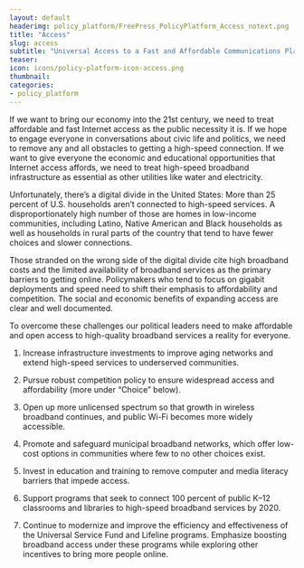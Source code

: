 ```yaml
---
layout: default
headerimg: policy_platform/FreePress_PolicyPlatform_Access_notext.png
title: "Access"
slug: access
subtitle: "Universal Access to a Fast and Affordable Communications Platform"
teaser:
icon: icons/policy-platform-icon-access.png
thumbnail:
categories:
- policy_platform
---
```


If we want to bring our economy into the 21st century, we need to treat affordable and fast Internet access as the public necessity it is. If we hope to engage everyone in conversations about civic life and politics, we need to remove any and all obstacles to getting a high-speed connection. If we want to give everyone the economic and educational opportunities that Internet access affords, we need to treat high-speed broadband infrastructure as essential as other utilities like water and electricity.

Unfortunately, there’s a digital divide in the United States: More than 25 percent of U.S. households aren’t connected to high-speed services. A disproportionately high number of those are homes in low-income communities, including Latino, Native American and Black households as well as households in rural parts of the country that tend to have fewer choices and slower connections.

Those stranded on the wrong side of the digital divide cite high broadband costs and the limited availability of broadband services as the primary barriers to getting online. Policymakers who tend to focus on gigabit deployments and speed need to shift their emphasis to affordability and competition. The social and economic benefits of expanding access are clear and well documented.

To overcome these challenges our political leaders need to make affordable and open access to high-quality broadband services a reality for everyone.

 1. Increase infrastructure investments to improve aging networks and extend high-speed services to underserved communities.

 1. Pursue robust competition policy to ensure widespread access and affordability (more under “Choice” below).

 1. Open up more unlicensed spectrum so that growth in wireless broadband continues, and public Wi-Fi becomes more widely accessible.

 1. Promote and safeguard municipal broadband networks, which offer low-cost options in communities where few to no other choices exist.  

 1. Invest in education and training to remove computer and media literacy barriers that impede access.

 1. Support programs that seek to connect 100 percent of public K–12 classrooms and libraries to high-speed broadband services by 2020.

 1. Continue to modernize and improve the efficiency and effectiveness of the Universal Service Fund and Lifeline programs. Emphasize boosting broadband access under these programs while exploring other incentives to bring more people online.
